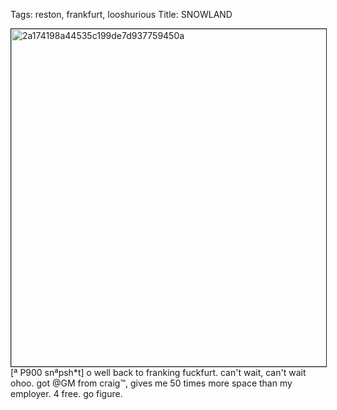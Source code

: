 Tags: reston, frankfurt, looshurious
Title: SNOWLAND
  
<p><img src="https://objects.hbvu.su/blotpix/looshurious/IMG_638434703.jpeg" width=540 height=540 alt="2a174198a44535c199de7d937759450a" border=1>
[ª P900 snªpsh*t] o well back to franking fuckfurt. can't wait, can't wait ohoo.  
got @GM from craig™, gives me 50 times more space than my employer. 4 free. go figure.
